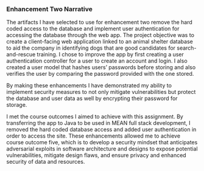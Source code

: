 ### Enhancement Two Narrative

The artifacts I have selected to use for enhancement two remove the hard coded access to the database and implement user authentication for accessing the database through the web app. The project objective was to create a client-facing web application linked to an animal shelter database to aid the company in identifying dogs that are good candidates for search-and-rescue training. I chose to improve the app by first creating a user authentication controller for a user to create an account and login. I also created a user model that hashes users’ passwords before storing and also verifies the user by comparing the password provided with the one stored.

By making these enhancements I have demonstrated my ability to implement security measures to not only mitigate vulnerabilities but protect the database and user data as well by encrypting their password for storage.

I met the course outcomes I aimed to achieve with this assignment. By transferring the app to Java to be used in MEAN full stack development, I removed the hard coded database access and added user authentication in order to access the site. These enhancements allowed me to achieve course outcome five, which is to develop a security mindset that anticipates adversarial exploits in software architecture and designs to expose potential vulnerabilities, mitigate design flaws, and ensure privacy and enhanced security of data and resources.

